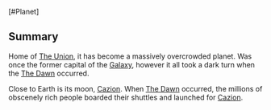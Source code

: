 [#Planet]

## Summary

Home of [The Union](../Factions/The%20Union.md), it has become a massively overcrowded planet. Was once the former capital of the [Galaxy](../Galaxy/Galaxy.md), however it all took a dark turn when the [The Dawn](../Large%20Events/The%20Dawn.md) occurred.

Close to Earth is its moon, [Cazion](Cazion.md). When [The Dawn](../Large%20Events/The%20Dawn.md) occurred, the millions of obscenely rich people boarded their shuttles and launched for [Cazion](Cazion.md).